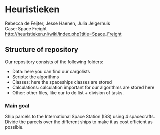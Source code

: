 # Heuristieken
Rebecca de Feijter, Jesse Haenen, Julia Jelgerhuis <br />
Case: Space Freight <br />
http://heuristieken.nl/wiki/index.php?title=Space_Freight

## Structure of repository 
Our repository consists of the following folders:
* Data: here you can find our cargolists
* Scripts: the algorithms
* Classes: here the spaceships classes are stored
* Calculations: calculation important for our algorithms are stored here
* Other: other files, like our to do list + division of tasks.

### Main goal 
Ship parcels to the International Space Station (ISS) using 4 spacecrafts. 
Divide the parcels over the different ships to make it as cost efficient as possible. 
